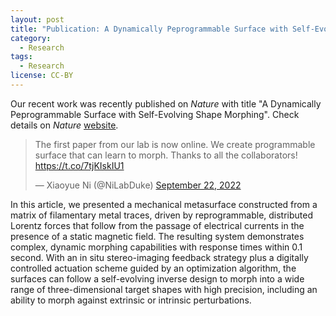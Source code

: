 ```yaml
---
layout: post
title: "Publication: A Dynamically Peprogrammable Surface with Self-Evolving Shape Morphing"
category:
  - Research
tags:
  - Research
license: CC-BY
---
```


Our recent work was recently published on *Nature* with title "A Dynamically Peprogrammable Surface with Self-Evolving Shape Morphing". Check details on *Nature* [website](https://www.nature.com/articles/s41586-022-05061-w). 

<div class="twitter-content">
    <blockquote class="twitter-tweet"><p lang="en" dir="ltr">The first paper from our lab is now online. We create programmable surface that can learn to morph. Thanks to all the collaborators! <a href="https://t.co/7tjKIskIU1">https://t.co/7tjKIskIU1</a></p>&mdash; Xiaoyue Ni (@NiLabDuke) <a href="https://twitter.com/NiLabDuke/status/1572738297918803970?ref_src=twsrc%5Etfw">September 22, 2022</a></blockquote> <script async src="https://platform.twitter.com/widgets.js" charset="utf-8"></script>
</div>

In this article, we presented a mechanical metasurface constructed from a matrix of filamentary metal traces, driven by reprogrammable, distributed Lorentz forces that follow from the passage of electrical currents in the presence of a static magnetic field. The resulting system demonstrates complex, dynamic morphing capabilities with response times within 0.1 second. With an in situ stereo-imaging feedback strategy plus a digitally controlled actuation scheme guided by an optimization algorithm, the surfaces can follow a self-evolving inverse design to morph into a wide range of three-dimensional target shapes with high precision, including an ability to morph against extrinsic or intrinsic perturbations. 